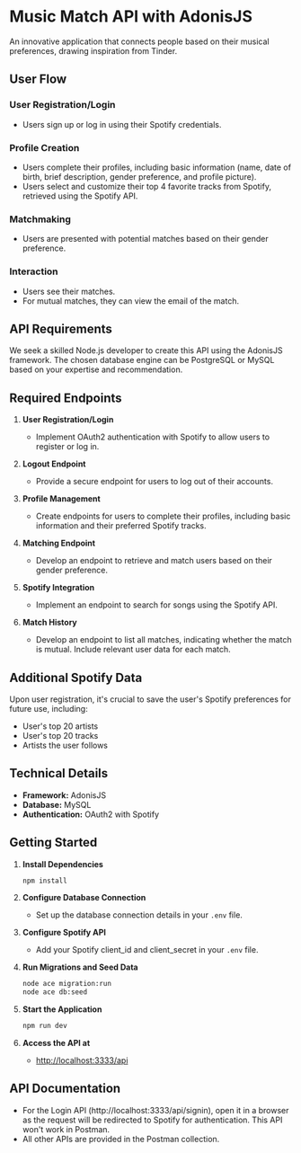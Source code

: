 # Music Match API with AdonisJS

An innovative application that connects people based on their musical preferences, drawing inspiration from Tinder.

## User Flow

### User Registration/Login
- Users sign up or log in using their Spotify credentials.

### Profile Creation
- Users complete their profiles, including basic information (name, date of birth, brief description, gender preference, and profile picture).
- Users select and customize their top 4 favorite tracks from Spotify, retrieved using the Spotify API.

### Matchmaking
- Users are presented with potential matches based on their gender preference.

### Interaction
- Users see their matches.
- For mutual matches, they can view the email of the match.

## API Requirements

We seek a skilled Node.js developer to create this API using the AdonisJS framework. The chosen database engine can be PostgreSQL or MySQL based on your expertise and recommendation.

## Required Endpoints

1. **User Registration/Login**
   - Implement OAuth2 authentication with Spotify to allow users to register or log in.

2. **Logout Endpoint**
   - Provide a secure endpoint for users to log out of their accounts.

3. **Profile Management**
   - Create endpoints for users to complete their profiles, including basic information and their preferred Spotify tracks.

4. **Matching Endpoint**
   - Develop an endpoint to retrieve and match users based on their gender preference.

5. **Spotify Integration**
   - Implement an endpoint to search for songs using the Spotify API.

6. **Match History**
   - Develop an endpoint to list all matches, indicating whether the match is mutual. Include relevant user data for each match.

## Additional Spotify Data

Upon user registration, it's crucial to save the user's Spotify preferences for future use, including:
- User's top 20 artists
- User's top 20 tracks
- Artists the user follows

## Technical Details

- **Framework:** AdonisJS
- **Database:** MySQL
- **Authentication:** OAuth2 with Spotify

## Getting Started

1. **Install Dependencies**
    ```bash
    npm install
    ```

2. **Configure Database Connection**
    - Set up the database connection details in your `.env` file.

3. **Configure Spotify API**
    - Add your Spotify client_id and client_secret in your `.env` file.

4. **Run Migrations and Seed Data**
    ```bash
    node ace migration:run
    node ace db:seed
    ```

5. **Start the Application**
    ```bash
    npm run dev
    ```

6. **Access the API at**
   - [http://localhost:3333/api](http://localhost:3333/api)

## API Documentation

- For the Login API (http://localhost:3333/api/signin), open it in a browser as the request will be redirected to Spotify for authentication. This API won't work in Postman.
- All other APIs are provided in the Postman collection.
